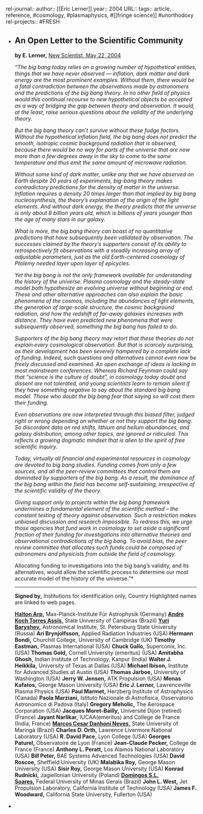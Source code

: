 rel-journal::
author:: [[Eric Lerner]]
year:: 2004
URL::
tags:: article, reference, #cosmology, #plasmaphysics, #[[fringe science]] #unorthodoxy
rel-projects:: #FRESH


- ## An Open Letter to the Scientific Community

  **by E. Lerner,** [New Scientist, May 22, 2004](https://www.newscientist.com/article/mg18224482-900-bucking-the-big-bang/)

  *“The big bang today relies on a growing number of hypothetical entities, things that we have never observed — inflation, dark matter and dark energy are the most prominent examples. Without them, there would be a fatal contradiction between the observations made by astronomers and the predictions of the big bang theory. In no other field of physics would this continual recourse to new hypothetical objects be accepted as a way of bridging the gap between theory and observation. It would, at the least, raise serious questions about the validity of the underlying theory.*

  *But the big bang theory can’t survive without these fudge factors. Without the hypothetical inflation field, the big bang does not predict the smooth, isotropic cosmic background radiation that is observed, because there would be no way for parts of the universe that are now more than a few degrees away in the sky to come to the same temperature and thus emit the same amount of microwave radiation.*

  *Without some kind of dark matter, unlike any that we have observed on Earth despite 20 years of experiments, big-bang theory makes contradictory predictions for the density of matter in the universe. Inflation requires a density 20 times larger than that implied by big bang nucleosynthesis, the theory’s explanation of the origin of the light elements. And without dark energy, the theory predicts that the universe is only about 8 billion years old, which is billions of years younger than the age of many stars in our galaxy.*

  *What is more, the big bang theory can boast of no quantitative predictions that have subsequently been validated by observation. The successes claimed by the theory’s supporters consist of its ability to retrospectively fit observations with a steadily increasing array of adjustable parameters, just as the old Earth-centered cosmology of Ptolemy needed layer upon layer of epicycles.*

  *Yet the big bang is not the only framework available for understanding the history of the universe. Plasma cosmology and the steady-state model both hypothesize an evolving universe without beginning or end. These and other alternative approaches can also explain the basic phenomena of the cosmos, including the abundances of light elements, the generation of large-scale structure, the cosmic background radiation, and how the redshift of far-away galaxies increases with distance. They have even predicted new phenomena that were subsequently observed, something the big bang has failed to do.*

  *Supporters of the big bang theory may retort that these theories do not explain every cosmological observation. But that is scarcely surprising, as their development has been severely hampered by a complete lack of funding. Indeed, such questions and alternatives cannot even now be freely discussed and examined. An open exchange of ideas is lacking in most mainstream conferences. Whereas Richard Feynman could say that “science is the culture of doubt”, in cosmology today doubt and dissent are not tolerated, and young scientists learn to remain silent if they have something negative to say about the standard big bang model. Those who doubt the big bang fear that saying so will cost them their funding.*

  *Even observations are now interpreted through this biased filter, judged right or wrong depending on whether or not they support the big bang. So discordant data on red shifts, lithium and helium abundances, and galaxy distribution, among other topics, are ignored or ridiculed. This reflects a growing dogmatic mindset that is alien to the spirit of free scientific inquiry.*

  *Today, virtually all financial and experimental resources in cosmology are devoted to big bang studies. Funding comes from only a few sources, and all the peer-review committees that control them are dominated by supporters of the big bang. As a result, the dominance of the big bang within the field has become self-sustaining, irrespective of the scientific validity of the theory.*

  *Giving support only to projects within the big bang framework undermines a fundamental element of the scientific method – the constant testing of theory against observation. Such a restriction makes unbiased discussion and research impossible. To redress this, we urge those agencies that fund work in cosmology to set aside a significant fraction of their funding for investigations into alternative theories and observational contradictions of the big bang. To avoid bias, the peer review committee that allocates such funds could be composed of astronomers and physicists from outside the field of cosmology.*

  Allocating funding to investigations into the big bang’s validity, and its alternatives, would allow the scientific process to determine our most accurate model of the history of the universe.”*

  ---

  **Signed by,** Institutions for identification only, Country
  Highlighted names are linked to web pages.

  [**Halton Arp,**](http://haltonarp.com/) Max-Planck-Institute Für Astrophysik (Germany)
  [**Andre Koch Torres Assis,**](https://www.ifi.unicamp.br/~assis/) State University of Campinas (Brazil)
  [**Yuri Baryshev,**](http://www.astro.spbu.ru/staff/baryshev/index.htm) Astronomical Institute, St. Petersburg State University (Russia)
  **Ari Brynjolfsson,** Applied Radiation Industries (USA)
  **Hermann Bondi,** Churchill College, University of Cambridge (UK)
  **Timothy Eastman,** Plasmas International (USA)
  **Chuck Gallo,** Superconix, Inc.(USA)
  **Thomas Gold,** Cornell University (emeritus) (USA)
  **Amitabha Ghosh,** Indian Institute of Technology, Kanpur (India)
  **Walter J. Heikkila,** University of Texas at Dallas (USA)
  **Michael Ibison,** Institute for Advanced Studies at Austin (USA)
  **Thomas Jarboe,** University of Washington (USA)
  **Jerry W. Jensen,** ATK Propulsion (USA)
  **Menas Kafatos,** George Mason University (USA)
  **Eric J. Lerner,** Lawrenceville Plasma Physics (USA)
  **Paul Marmet,** Herzberg Institute of Astrophysics (Canada)
  **Paola Marziani,** Istituto Nazionale di Astrofisica, Osservatorio Astronomico di Padova (Italy)
  **Gregory Meholic,** The Aerospace Corporation (USA)
  **Jacques Moret-Bailly,** Université Dijon (retired) (France)
  **Jayant Narlikar,** IUCAA(emeritus) and College de France (India, France)
  [**Marcos Cesar Danhoni Neves,**](http://www.pcm.uem.br/docente/3/marcos-cesar-danhoni-neves) State University of Maringá (Brazil)
  **Charles D. Orth,** Lawrence Livermore National Laboratory (USA)
  **R. David Pace,** Lyon College (USA)
  **Georges Paturel,** Observatoire de Lyon (France)
  **Jean-Claude Pecker,** College de France (France)
  **Anthony L. Peratt,** Los Alamos National Laboratory (USA)
  **Bill Peter,** BAE Systems Advanced Technologies (USA)
  **David Roscoe,** Sheffield University (UK)
  **Malabika Roy,** George Mason University (USA)
  **Sisir Roy,** George Mason University (USA)
  **Konrad Rudnicki,** Jagiellonian University (Poland)
  [**Domingos S.L. Soares,**](http://lilith.fisica.ufmg.br/~dsoares/) Federal University of Minas Gerais (Brazil)
  **John L. West,** Jet Propulsion Laboratory, California Institute of Technology (USA)
  **James F. Woodward,** California State University, Fullerton (USA)
-
